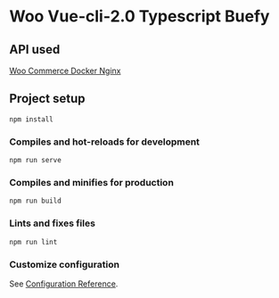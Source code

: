 # Woo Vue-cli-2.0 Typescript Buefy

## API used

[Woo Commerce Docker Nginx](https://github.com/AJOV-Media/docker-wordpress-wpjson)

## Project setup

```
npm install
```

### Compiles and hot-reloads for development

```
npm run serve
```

### Compiles and minifies for production

```
npm run build
```

### Lints and fixes files

```
npm run lint
```

### Customize configuration

See [Configuration Reference](https://cli.vuejs.org/config/).
